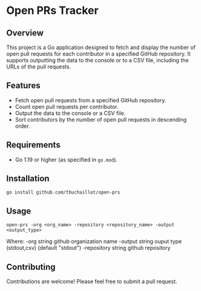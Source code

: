 # Open PRs Tracker

## Overview
This project is a Go application designed to fetch and display the number of open pull requests for each contributor in a specified GitHub repository. It supports outputting the data to the console or to a CSV file, including the URLs of the pull requests.

## Features
- Fetch open pull requests from a specified GitHub repository.
- Count open pull requests per contributor.
- Output the data to the console or a CSV file.
- Sort contributors by the number of open pull requests in descending order.

## Requirements
- Go 1.19 or higher (as specified in `go.mod`).

## Installation
```console
go install github.com/tbuchaillot/open-prs
```

## Usage
```console
open-prs -org <org_name> -repository <repository_name> -output <output_type>
```
Where:
  -org string
        github organization name
  -output string
        ouput type (stdout,csv)  (default "stdout")
  -repository string
        github repository

## Contributing
Contributions are welcome! Please feel free to submit a pull request.
